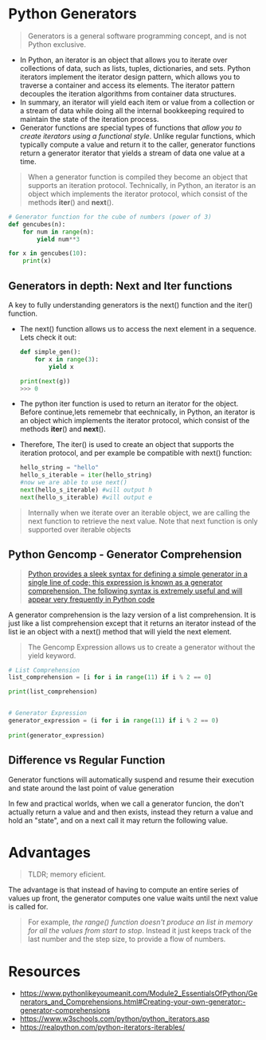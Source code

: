 # Python Generators

> Generators is a general software programming concept, and is not Python exclusive.

- In Python, an iterator is an object that allows you to iterate over collections of data, such as lists, tuples, dictionaries, and sets. Python iterators implement the iterator design pattern, which allows you to traverse a container and access its elements. The iterator pattern decouples the iteration algorithms from container data structures.
- In summary, an iterator will yield each item or value from a collection or a stream of data while doing all the internal bookkeeping required to maintain the state of the iteration process.
- Generator functions are special types of functions that *allow you to create iterators using a functional style*. Unlike regular functions, which typically compute a value and return it to the caller, generator functions return a generator iterator that yields a stream of data one value at a time.

> When a generator function is compiled they become an object that supports an iteration protocol. Technically, in Python, an iterator is an object which implements the iterator protocol, which consist of the methods __iter__() and __next__().


```python
# Generator function for the cube of numbers (power of 3)
def gencubes(n):
    for num in range(n):
        yield num**3

for x in gencubes(10):
    print(x)
```

## Generators in depth: Next and Iter functions

A key to fully understanding generators is the next() function and the iter() function.
- The next() function allows us to access the next element in a sequence. Lets check it out:

  ```python
  def simple_gen():
      for x in range(3):
          yield x

  print(next(g))
  >>> 0
  ```

- The python iter function is used to return an iterator for the object. Before continue,lets rememebr that eechnically, in Python, an iterator is an object which implements the iterator protocol, which consist of the methods __iter__() and __next__().
- Therefore, The iter() is used to create an object that supports the iteration protocol, and per example be compatible with next() function:

  ```python
  hello_string = "hello"
  hello_s_iterable = iter(hello_string)
  #now we are able to use next()
  next(hello_s_iterable) #will output h
  next(hello_s_iterable) #will output e
  ```
> Internally when we iterate over an iterable object, we are calling the next function to retrieve the next value. Note that next function is only supported over iterable objects

## Python Gencomp - Generator Comprehension

> [Python provides a sleek syntax for defining a simple generator in a single line of code; this expression is known as a generator comprehension. The following syntax is extremely useful and will appear very frequently in Python code](https://www.pythonlikeyoumeanit.com/Module2_EssentialsOfPython/Generators_and_Comprehensions.html#Creating-your-own-generator:-generator-comprehensions)


A generator comprehension is the lazy version of a list comprehension. It is just like a list comprehension except that it returns an iterator instead of the list ie an object with a next() method that will yield the next element.

> The Gencomp Expression allows us to create a generator without the yield keyword.

```python
# List Comprehension 
list_comprehension = [i for i in range(11) if i % 2 == 0] 

print(list_comprehension) 


# Generator Expression 
generator_expression = (i for i in range(11) if i % 2 == 0) 
  
print(generator_expression) 
```


## Difference vs Regular Function

Generator functions will automatically suspend and resume their execution and state around the last point of value generation

In few and practical worlds, when we call a generator funcion, the don't actually return a value and and then exists, instead they return a value and hold an "state", and on a next call it may return the following value.

# Advantages

> TLDR; memory eficient.

The advantage is that instead of having to compute an entire series of values up front, the generator computes one value waits until the next value is called for.

> For example, *the range() function doesn't produce an list in memory for all the values from start to stop*. Instead it just keeps track of the last number and the step size, to provide a flow of numbers.

# Resources

- https://www.pythonlikeyoumeanit.com/Module2_EssentialsOfPython/Generators_and_Comprehensions.html#Creating-your-own-generator:-generator-comprehensions
- https://www.w3schools.com/python/python_iterators.asp
- https://realpython.com/python-iterators-iterables/